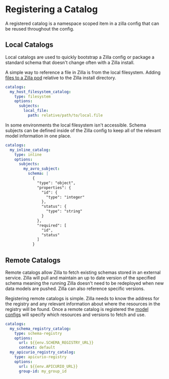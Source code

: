 # Registering a Catalog

A registered catalog is a namespace scoped item in a zilla config that can be reused throughout the config.

## Local Catalogs

Local catalogs are used to quickly bootstrap a Zilla config or package a standard schema that doesn't change often with a Zilla install.

A simple way to reference a file in Zilla is from the local filesystem. Adding [files to a Zilla pod](../deploy-operate/index.md#adding-files-to-the-zilla-pod) relative to the Zilla install directory.

```yaml
catalogs:
  my_host_filesystem_catalog:
    type: filesystem
    options:
      subjects:
        local_file:
          path: relative/path/to/local.file
```

In some environments the local filesystem isn't accessible. Schema subjects can be defined inside of the Zilla config to keep all of the relevant model information in one place.

```yaml
catalogs:
  my_inline_catalog:
    type: inline
    options:
      subjects:
        my_avro_subject:
          schema: |
            {
              "type": "object",
              "properties": {
                "id": {
                  "type": "integer"
                },
                "status": {
                  "type": "string"
                }
              },
              "required": [
                "id",
                "status"
              ]
            }
```

## Remote Catalogs

Remote catalogs allow Zilla to fetch existing schemas stored in an external service. Zilla will pull and maintain an up to date version of the specified schema meaning the running Zilla doesn't need to be redeployed when new data models are pushed. Zilla can also reference specific versions.

Registering remote catalogs is simple. Zilla needs to know the address for the registry and any relevant information about where the resources in the registry will be found. Once a remote catalog is registered the [model configs](../models/) will specify which resources and versions to fetch and use.

```yaml
catalogs:
  my_schema_registry_catalog:
    type: schema-registry
    options:
      url: ${{env.SCHEMA_REGISTRY_URL}}
      context: default
  my_apicurio_registry_catalog:
    type: apicurio-registry
    options:
      url: ${{env.APICURIO_URL}}
      group-id: my_group_id
```
